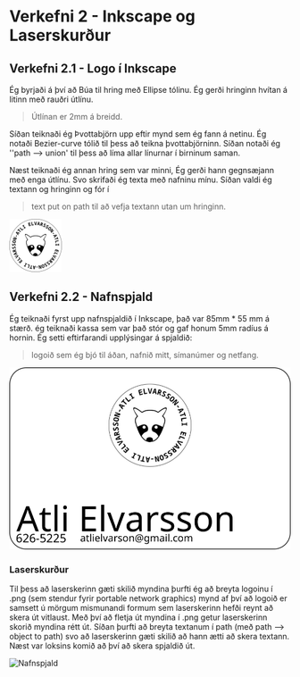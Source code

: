 # Verkefni 2 - Inkscape og Laserskurður


##  Verkefni 2.1 - Logo í Inkscape
Ég byrjaði á því að Búa til hring með Ellipse tólinu.
Ég gerði hringinn hvítan á litinn með rauðri útlínu.
> Útlínan er 2mm á breidd.

Síðan teiknaði ég Þvottabjörn upp eftir mynd sem ég fann á netinu. Ég notaði Bezier-curve tólið til þess að teikna þvottabjörninn. Síðan notaði ég ''path --> union' til þess að líma allar línurnar í birninum saman.

Næst teiknaði ég annan hring sem var minni, Ég gerði hann gegnsæjann með enga útlínu. Svo skrifaði ég texta með nafninu mínu. Síðan valdi ég textann og hringinn og fór í
>text put on path til að vefja textann utan um hringinn.

![Logo](myndir/logo.png "logo")

##  Verkefni 2.2 - Nafnspjald

Ég teiknaði fyrst upp nafnspjaldið í Inkscape, það var 85mm * 55 mm á stærð. ég teiknaði kassa sem var það stór og gaf honum 5mm radíus á hornin.
Ég setti eftirfarandi upplýsingar á spjaldið:
>logoið sem ég bjó til áðan, nafnið mitt, símanúmer og netfang.

![Nafnspjald](myndir/nafnspjald.png "nafnspjald")

### Laserskurður
Til þess að laserskerinn gæti skilið myndina þurfti ég að breyta logoinu í .png (sem stendur fyrir portable network graphics) mynd af því að logoið er samsett ú mörgum mismunandi formum sem laserskerinn hefði reynt að skera út vitlaust. Með því að fletja út myndina í .png getur laserskerinn skorið myndina rétt út. Síðan þurfti að breyta textanum í path (með path --> object to path) svo að laserskerinn gæti skilið að hann ætti að skera textann.
Næst var loksins komið að því að skera spjaldið út.

![Nafnspjald](myndir/nafnspjaldmynd.png "Mynd")
